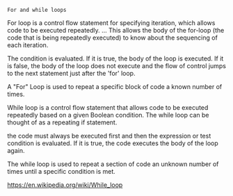 
	For and while loops

For loop is a control flow statement for specifying iteration, which allows code to be executed repeatedly. ... This allows the body of the for-loop (the code that is being repeatedly executed) to know about the sequencing of each iteration.

The condition is evaluated. If it is true, the body of the loop is executed. If it is false, the body of the loop does not execute and the flow of control jumps to the next statement just after the 'for' loop. 

A "For" Loop is used to repeat a specific block of code a known number of times. 


While loop is a control flow statement that allows code to be executed repeatedly based on a given Boolean condition. The while loop can be thought of as a repeating if statement.

the code must always be executed first and then the expression or test condition is evaluated. If it is true, the code executes the body of the loop again.

The while loop is used to repeat a section of code an unknown number of times until a specific condition is met.

https://en.wikipedia.org/wiki/While_loop
